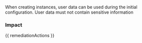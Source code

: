 
When creating instances, user data can be used during the initial configuration. User data must not contain sensitive information


### Impact
<!-- Add Impact here -->

<!-- DO NOT CHANGE -->
{{ remediationActions }}


